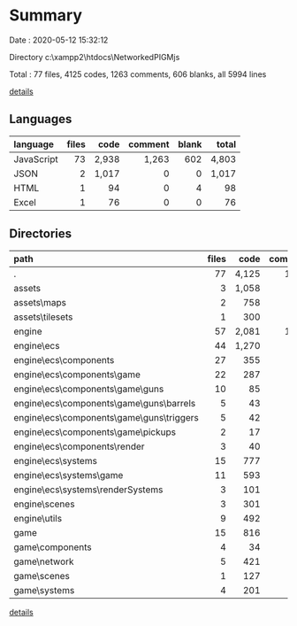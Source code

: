 # Summary

Date : 2020-05-12 15:32:12

Directory c:\xampp2\htdocs\NetworkedPIGMjs

Total : 77 files,  4125 codes, 1263 comments, 606 blanks, all 5994 lines

[details](details.md)

## Languages
| language | files | code | comment | blank | total |
| :--- | ---: | ---: | ---: | ---: | ---: |
| JavaScript | 73 | 2,938 | 1,263 | 602 | 4,803 |
| JSON | 2 | 1,017 | 0 | 0 | 1,017 |
| HTML | 1 | 94 | 0 | 4 | 98 |
| Excel | 1 | 76 | 0 | 0 | 76 |

## Directories
| path | files | code | comment | blank | total |
| :--- | ---: | ---: | ---: | ---: | ---: |
| . | 77 | 4,125 | 1,263 | 606 | 5,994 |
| assets | 3 | 1,058 | 0 | 0 | 1,058 |
| assets\maps | 2 | 758 | 0 | 0 | 758 |
| assets\tilesets | 1 | 300 | 0 | 0 | 300 |
| engine | 57 | 2,081 | 1,103 | 459 | 3,643 |
| engine\ecs | 44 | 1,270 | 706 | 263 | 2,239 |
| engine\ecs\components | 27 | 355 | 198 | 45 | 598 |
| engine\ecs\components\game | 22 | 287 | 163 | 33 | 483 |
| engine\ecs\components\game\guns | 10 | 85 | 30 | 3 | 118 |
| engine\ecs\components\game\guns\barrels | 5 | 43 | 15 | 1 | 59 |
| engine\ecs\components\game\guns\triggers | 5 | 42 | 15 | 2 | 59 |
| engine\ecs\components\game\pickups | 2 | 17 | 18 | 2 | 37 |
| engine\ecs\components\render | 3 | 40 | 27 | 5 | 72 |
| engine\ecs\systems | 15 | 777 | 460 | 192 | 1,429 |
| engine\ecs\systems\game | 11 | 593 | 347 | 136 | 1,076 |
| engine\ecs\systems\renderSystems | 3 | 101 | 75 | 29 | 205 |
| engine\scenes | 3 | 301 | 124 | 65 | 490 |
| engine\utils | 9 | 492 | 241 | 127 | 860 |
| game | 15 | 816 | 160 | 143 | 1,119 |
| game\components | 4 | 34 | 28 | 1 | 63 |
| game\network | 5 | 421 | 82 | 71 | 574 |
| game\scenes | 1 | 127 | 0 | 20 | 147 |
| game\systems | 4 | 201 | 44 | 41 | 286 |

[details](details.md)